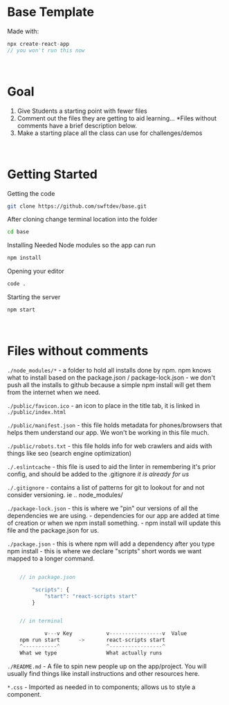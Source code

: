 # Base Template

Made with:

```javascript
npx create-react-app
// you won't run this now
```

<br />

# Goal

1. Give Students a starting point with fewer files
2. Comment out the files they are getting to aid learning...
   \*Files without comments have a brief description below.
3. Make a starting place all the class can use for challenges/demos

<br />

# Getting Started

Getting the code

```bash
git clone https://github.com/swftdev/base.git
```

After cloning change terminal location
into the folder

```bash
cd base
```

Installing Needed Node modules so the app
can run

```bash
npm install
```

Opening your editor

```bash
code .
```

Starting the server

```bash
npm start
```

<br />

# Files without comments

`./node_modules/*` - a folder to hold all installs done by npm. npm knows what to install based on the package.json / package-lock.json - we don't push all the installs to github because a simple npm install will get them from the internet when we need.

`./public/favicon.ico` - an icon to place in the title tab, it is linked in `./public/index.html`

`./public/manifest.json` - this file holds metadata for phones/browsers that helps them understand our app. We won't be working in this file much.

`./public/robots.txt` - this file holds info for web crawlers and aids with things like seo (search engine optimization)

`./.eslintcache` - this file is used to aid the linter in remembering it's prior config, and should be added to the .gitignore _it is already for us_

`./.gitignore` - contains a list of patterns for git to lookout for and not consider versioning. ie .. node_modules/

`./package-lock.json` - this is where we "pin" our versions of all the dependencies we are using. - dependencies for our app are added at time of creation or when we npm install something. - npm install will update this file and the package.json for us.

`./package.json` - this is where npm will add a dependency after you type npm install - this is where we declare "scripts" short words we want mapped to a longer command.
<br/>

```javascript

    // in package.json

        "scripts": {
            "start": "react-scripts start"
        }


    // in terminal

            v---v Key           v-----------------v  Value
    npm run start      ->       react-scripts start
    ^-----------^               ^-----------------^
    What we type                What actually runs
```

`./README.md` - A file to spin new people up on the app/project. You will usually find things like install instructions
and other resources here.

`*.css` - Imported as needed in to components; allows us to style a component.
